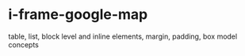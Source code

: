 # i-frame-google-map
table, list, block level and inline elements, margin, padding, box model concepts
